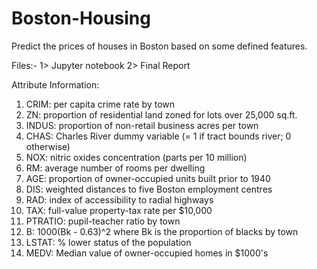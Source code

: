 # Boston-Housing
Predict the prices of houses in Boston based on some defined features.

Files:-
1> Jupyter notebook
2> Final Report


Attribute Information:

1. CRIM: per capita crime rate by town
2. ZN: proportion of residential land zoned for lots over 25,000 sq.ft.
3. INDUS: proportion of non-retail business acres per town
4. CHAS: Charles River dummy variable (= 1 if tract bounds river; 0 otherwise)
5. NOX: nitric oxides concentration (parts per 10 million)
6. RM: average number of rooms per dwelling
7. AGE: proportion of owner-occupied units built prior to 1940
8. DIS: weighted distances to five Boston employment centres
9. RAD: index of accessibility to radial highways
10. TAX: full-value property-tax rate per $10,000
11. PTRATIO: pupil-teacher ratio by town
12. B: 1000(Bk - 0.63)^2 where Bk is the proportion of blacks by town
13. LSTAT: % lower status of the population
14. MEDV: Median value of owner-occupied homes in $1000's
